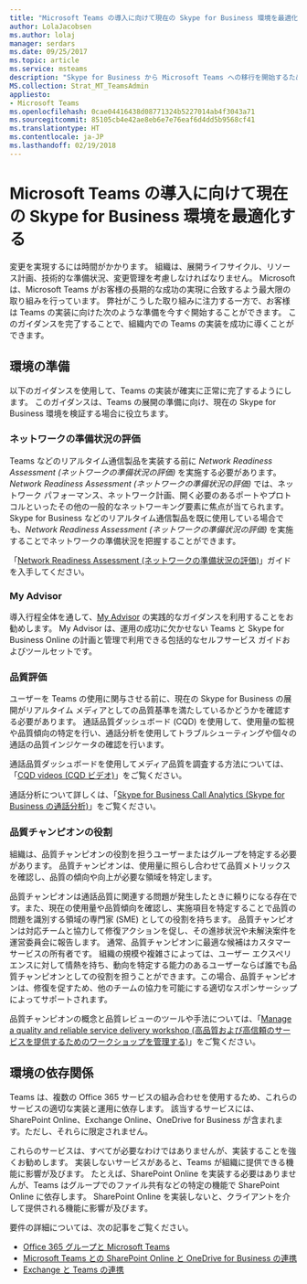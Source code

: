 ```yaml
---
title: "Microsoft Teams の導入に向けて現在の Skype for Business 環境を最適化する"
author: LolaJacobsen
ms.author: lolaj
manager: serdars
ms.date: 09/25/2017
ms.topic: article
ms.service: msteams
description: "Skype for Business から Microsoft Teams への移行を開始するためのガイダンス"
MS.collection: Strat_MT_TeamsAdmin
appliesto:
- Microsoft Teams
ms.openlocfilehash: 0cae04416438d08771324b5227014ab4f3043a71
ms.sourcegitcommit: 85105cb4e42ae8eb6e7e76eaf6d4dd5b9568cf41
ms.translationtype: HT
ms.contentlocale: ja-JP
ms.lasthandoff: 02/19/2018
---
```

<a name="optimize-your-current-skype-for-business-environment-for-microsoft-teams"></a>Microsoft Teams の導入に向けて現在の Skype for Business 環境を最適化する
==============================================================

変更を実現するには時間がかかります。 組織は、展開ライフサイクル、リソース計画、技術的な準備状況、変更管理を考慮しなければなりません。 Microsoft は、Microsoft Teams がお客様の長期的な成功の実現に合致するよう最大限の取り組みを行っています。 弊社がこうした取り組みに注力する一方で、お客様は Teams の実装に向けた次のような準備を今すぐ開始することができます。 このガイダンスを完了することで、組織内での Teams の実装を成功に導くことができます。

## <a name="environmental-readiness"></a>環境の準備


以下のガイダンスを使用して、Teams の実装が確実に正常に完了するようにします。 このガイダンスは、Teams の展開の準備に向け、現在の Skype for Business 環境を検証する場合に役立ちます。   


### <a name="network-readiness-assessment"></a>ネットワークの準備状況の評価


Teams などのリアルタイム通信製品を実装する前に *Network Readiness Assessment (ネットワークの準備状況の評価)* を実施する必要があります。 *Network Readiness Assessment (ネットワークの準備状況の評価)* では、ネットワーク パフォーマンス、ネットワーク計画、開く必要のあるポートやプロトコルといったその他の一般的なネットワーキング要素に焦点が当てられます。 Skype for Business などのリアルタイム通信製品を既に使用している場合でも、*Network Readiness Assessment (ネットワークの準備状況の評価)* を実施することでネットワークの準備状況を把握することができます。

「[Network Readiness Assessment (ネットワークの準備状況の評価)](https://go.microsoft.com/fwlink/?linkid=859069)」ガイドを入手してください。

### <a name="my-advisor"></a>My Advisor


導入行程全体を通して、[My Advisor](http://aka.ms/myadvisor) の実践的なガイダンスを利用することをお勧めします。 My Advisor は、運用の成功に欠かせない Teams と Skype for Business Online の計画と管理で利用できる包括的なセルフサービス ガイドおよびツールセットです。


### <a name="quality-assessment"></a>品質評価


ユーザーを Teams の使用に関与させる前に、現在の Skype for Business の展開がリアルタイム メディアとしての品質基準を満たしているかどうかを確認する必要があります。 通話品質ダッシュボード (CQD) を使用して、使用量の監視や品質傾向の特定を行い、通話分析を使用してトラブルシューティングや個々の通話の品質インジケータの確認を行います。

通話品質ダッシュボードを使用してメディア品質を調査する方法については、「[CQD videos (CQD ビデオ)](https://www.skypeoperationsframework.com/Academy?SOFTrainings=Leverage%20the%20Investigate%20Media%20Quality%20using%20CQD%20Videos)」をご覧ください。

通話分析について詳しくは、「[Skype for Business Call Analytics (Skype for Business の通話分析)](https://support.office.com/article/Set-up-Skype-for-Business-Call-Analytics-fbf7247a-84ae-46cc-9204-2c45b1c734cd)」をご覧ください。

### <a name="quality-champion-role"></a>品質チャンピオンの役割


組織は、品質チャンピオンの役割を担うユーザーまたはグループを特定する必要があります。 品質チャンピオンは、使用量に照らし合わせて品質メトリックスを確認し、品質の傾向や向上が必要な領域を特定します。

品質チャンピオンは通話品質に関連する問題が発生したときに頼りになる存在です。また、現在の使用量や品質傾向を確認し、実施項目を特定することで品質の問題を識別する領域の専門家 (SME) としての役割を持ちます。 品質チャンピオンは対応チームと協力して修復アクションを促し、その進捗状況や未解決案件を運営委員会に報告します。 通常、品質チャンピオンに最適な候補はカスタマー サービスの所有者です。 組織の規模や複雑さによっては、ユーザー エクスペリエンスに対して情熱を持ち、動向を特定する能力のあるユーザーならば誰でも品質チャンピオンとしての役割を担うことができます。この場合、品質チャンピオンは、修復を促すため、他のチームの協力を可能にする適切なスポンサーシップによってサポートされます。

品質チャンピオンの概念と品質レビューのツールや手法については、「[Manage a quality and reliable service delivery workshop (高品質および高信頼のサービスを提供するためのワークショップを管理する)](https://go.microsoft.com/fwlink/?linkid=859071)」をご覧ください。

## <a name="environmental-dependencies"></a>環境の依存関係


Teams は、複数の Office 365 サービスの組み合わせを使用するため、これらのサービスの適切な実装と運用に依存します。 該当するサービスには、SharePoint Online、Exchange Online、OneDrive for Business が含まれます。ただし、それらに限定されません。

これらのサービスは、すべてが必要なわけではありませんが、実装することを強くお勧めします。 実装しないサービスがあると、Teams が組織に提供できる機能に影響が及びます。 たとえば、SharePoint Online を実装する必要はありませんが、Teams はグループでのファイル共有などの特定の機能で SharePoint Online に依存します。 SharePoint Online を実装しないと、クライアントを介して提供される機能に影響が及びます。

要件の詳細については、次の記事をご覧ください。
- [Office 365 グループと Microsoft Teams](Office-365-groups.md)
- [Microsoft Teams との SharePoint Online と OneDrive for Business の連携](SharePoint-OneDrive-interact.md) 
- [Exchange と Teams の連携](Exchange-Teams-interact.md)



